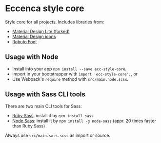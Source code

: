 # Eccenca style core

Style core for all projects.
Includes libraries from:

- [Material Design Lite (forked)](https://github.com/eccenca/material-design-lite)
- [Material Design icons](http://google.github.io/material-design-icons/)
- [Roboto Font](https://github.com/FontFaceKit/roboto)

## Usage with Node

- Install into your app `npm install --save ecc-style-core`.
- Import in your bootstrapper with `import 'ecc-style-core';`, or
- Use Webpack's `require` method with `src/main.node.scss`.

## Usage with Sass CLI tools

There are two main CLI tools for Sass:

- [Ruby Sass](https://github.com/sass/sass): install it by `gem install sass`
- [Node Sass](https://github.com/sass/node-sass): install it by `npm install -g node-sass` (appr. 20 times faster than Ruby Sass)

Always use `src/main.sass.scss` as import or source.
